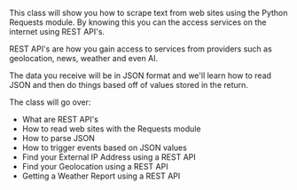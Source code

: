 This class will show you how to scrape text from web sites using the Python Requests module. By knowing this you can the access services on the internet using REST API's.

REST API's are how you gain access to services from providers such as geolocation, news, weather and even AI.

The data you receive will be in JSON format and we'll learn how to read JSON and then do things based off of values stored in the return.

The class will go over:
- What are REST API's
- How to read web sites with the Requests module
- How to parse JSON
- How to trigger events based on JSON values
- Find your External IP Address using a REST API
- Find your Geolocation using a REST API
- Getting a Weather Report using a REST API